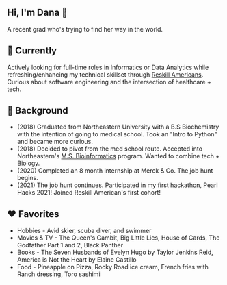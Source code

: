 ## Hi, I'm Dana 👋
A recent grad who's trying to find her way in the world. 
<!--
**dana-rocha/dana-rocha** is a ✨ _special_ ✨ repository because its `README.md` (this file) appears on your GitHub profile.

Here are some ideas to get you started:

- 🔭 I’m currently working on ...
- 🌱 I’m currently learning ...
- 👯 I’m looking to collaborate on ...
- 🤔 I’m looking for help with ...
- 💬 Ask me about ...
- 📫 How to reach me: ...
- 😄 Pronouns: ...
- ⚡ Fun fact: ...
-->

## 🌱 Currently
Actively looking for full-time roles in Informatics or Data Analytics while refreshing/enhancing my technical skillset through [Reskill Americans](https://www.reskillamericans.org/). 
Curious about software engineering and the intersection of healthcare + tech. 

## 💬 Background
- (2018) Graduated from Northeastern University with a B.S Biochemistry with the intention of going to medical school. Took an "Intro to Python" and became more curious. 
- (2018) Decided to pivot from the med school route. Accepted into Northeastern's [M.S. Bioinformatics](https://cos.northeastern.edu/bioinformatics/) program. Wanted to combine tech + Biology. 
- (2020) Completed an 8 month internship at Merck & Co. The job hunt begins. 
- (2021) The job hunt continues. Participated in my first hackathon, Pearl Hacks 2021! Joined Reskill American's first cohort!

## ♥️ Favorites
- Hobbies - Avid skier, scuba diver, and swimmer
- Movies & TV - The Queen's Gambit, Big Little Lies, House of Cards, The Godfather Part 1 and 2, Black Panther
- Books - The Seven Husbands of Evelyn Hugo by Taylor Jenkins Reid, America is Not the Heart by Elaine Castillo
- Food - Pineapple on Pizza, Rocky Road ice cream, French fries with Ranch dressing, Toro sashimi
